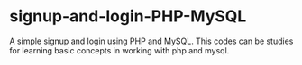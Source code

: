 # signup-and-login-PHP-MySQL
A simple signup and login using PHP and MySQL. This codes can be studies for learning basic concepts in working with php and mysql.
